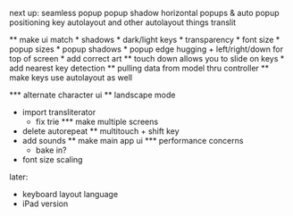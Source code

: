 next up:
    seamless popup
    popup shadow
    horizontal popups & auto popup positioning
    key autolayout and other autolayout things
    translit

** make ui match
    * shadows
    * dark/light keys
    * transparency
    * font size
    * popup sizes
    * popup shadows
    * popup edge hugging + left/right/down for top of screen
    * add correct art
** touch down allows you to slide on keys
    * add nearest key detection
** pulling data from model thru controller
** make keys use autolayout as well

*** alternate character ui
** landscape mode
* import transliterator
    * fix trie
*** make multiple screens
* delete autorepeat
** multitouch + shift key
* add sounds
** make main app ui
*** performance concerns
    * bake in?
* font size scaling

later:
* keyboard layout language
* iPad version